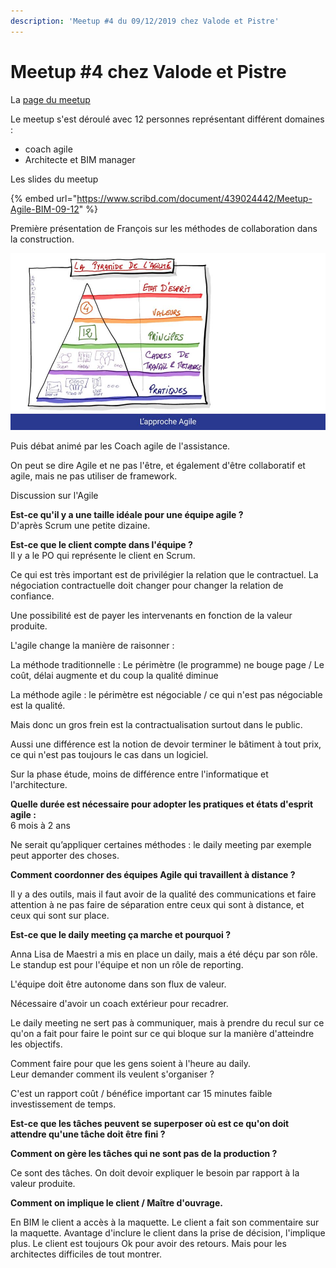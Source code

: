 ```yaml
---
description: 'Meetup #4 du 09/12/2019 chez Valode et Pistre'
---
```


# Meetup \#4 chez Valode et Pistre

La [page du meetup](https://www.meetup.com/fr-FR/collaborative-architecture/events/266167673/)

Le meetup s'est déroulé avec 12 personnes représentant différent domaines : 

* coach agile
* Architecte et BIM manager

Les slides du meetup 

{% embed url="https://www.scribd.com/document/439024442/Meetup-Agile-BIM-09-12" %}



Première présentation  de  François sur les méthodes de collaboration dans la construction.

![](../../.gitbook/assets/agile4bim-presentation-meetup-12-2019.jpg)

Puis débat  animé par les Coach agile de l'assistance.

On peut se dire Agile et ne pas l'être, et également d'être  collaboratif et agile, mais ne pas utiliser de framework. 

Discussion sur l'Agile

**Est-ce  qu'il y a une taille idéale pour une équipe agile  ?**  
D'après  Scrum une petite dizaine.

**Est-ce que le client  compte  dans l'équipe ?**   
Il y a le PO qui  représente  le client en Scrum.

Ce qui est très important est de privilégier la relation que le contractuel. La négociation contractuelle doit  changer pour changer la relation de confiance. 

Une possibilité est de payer les intervenants en fonction de la valeur produite.

L'agile change la manière de raisonner : 

La méthode traditionnelle : Le périmètre \(le programme\) ne bouge page / Le coût, délai augmente et du coup la qualité diminue

La méthode agile : le périmètre est négociable / ce qui n'est pas négociable est la qualité.

Mais donc un gros frein est la contractualisation surtout dans le public. 

Aussi une différence est la notion de devoir terminer le bâtiment à tout prix, ce qui n'est pas toujours le cas dans un logiciel. 

Sur la phase étude, moins de différence entre l'informatique et l'architecture. 

**Quelle durée est nécessaire pour adopter les pratiques et états d'esprit agile :**   
6 mois à 2 ans 

Ne serait qu’appliquer certaines méthodes : le daily meeting par exemple peut apporter des choses.

**Comment coordonner des équipes Agile qui travaillent à distance  ?** 

Il y a des outils, mais il faut avoir de la qualité des communications et faire  attention à ne pas faire de séparation entre ceux  qui sont à distance, et ceux qui sont sur  place.

**Est-ce que le daily meeting ça marche et pourquoi ?**  

Anna Lisa de Maestri a mis  en place un daily,  mais a été  déçu par son rôle. Le standup est pour l'équipe et non  un rôle de reporting. 

L'équipe doit être autonome dans son  flux de valeur.

Nécessaire d'avoir un coach  extérieur  pour recadrer. 

Le daily meeting ne sert pas à communiquer, mais à prendre du recul sur ce qu'on a fait pour faire le point sur ce qui bloque sur la manière d'atteindre les objectifs. 

Comment faire pour que les gens soient à l'heure au daily.   
Leur demander comment ils veulent s'organiser  ? 

C'est un rapport coût  / bénéfice important car 15 minutes faible investissement de temps.

**Est-ce que les  tâches peuvent se superposer où est ce qu'on doit attendre qu'une tâche doit être fini ?**

**Comment on gère les tâches qui ne sont pas de la production ?** 

Ce sont des tâches. On doit devoir expliquer le besoin par rapport à la valeur produite.

**Comment on implique le client / Maître d'ouvrage.**

En BIM le client a accès à la maquette. Le client a  fait son commentaire sur la maquette. Avantage d'inclure le client dans la prise de décision, l'implique plus. Le client est toujours Ok pour  avoir des retours. Mais pour les architectes difficiles de  tout montrer.



 


